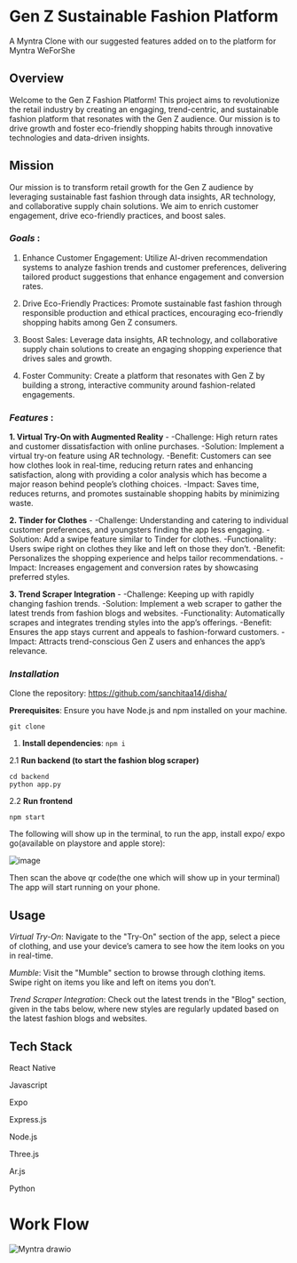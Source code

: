 # **Gen Z Sustainable Fashion Platform**
A Myntra Clone with our suggested features added on to the platform for Myntra WeForShe

## Overview
Welcome to the Gen Z Fashion Platform! This project aims to revolutionize the retail industry by creating an engaging, trend-centric, and sustainable fashion platform that resonates with the Gen Z audience. Our mission is to drive growth and foster eco-friendly shopping habits through innovative technologies and data-driven insights.

## Mission
Our mission is to transform retail growth for the Gen Z audience by leveraging sustainable fast fashion through data insights, AR technology, and collaborative supply chain solutions. We aim to enrich customer engagement, drive eco-friendly practices, and boost sales.

### _Goals_ :
1. Enhance Customer Engagement: Utilize AI-driven recommendation systems to analyze fashion trends and customer preferences, delivering tailored product suggestions that enhance engagement and conversion rates.

2. Drive Eco-Friendly Practices: Promote sustainable fast fashion through responsible production and ethical practices, encouraging eco-friendly shopping habits among Gen Z consumers.

3. Boost Sales: Leverage data insights, AR technology, and collaborative supply chain solutions to create an engaging shopping experience that drives sales and growth.

4. Foster Community: Create a platform that resonates with Gen Z by building a strong, interactive community around fashion-related engagements.

### _Features_ :

**1. Virtual Try-On with Augmented Reality** -
-Challenge: High return rates and customer dissatisfaction with online purchases.
-Solution: Implement a virtual try-on feature using AR technology.
  -Benefit: Customers can see how clothes look in real-time, reducing return rates and enhancing satisfaction, along with providing a color analysis which has become a major reason behind people’s clothing choices.
  -Impact: Saves time, reduces returns, and promotes sustainable shopping habits by minimizing waste.

**2. Tinder for Clothes** -
-Challenge: Understanding and catering to individual customer preferences, and youngsters finding the app less engaging.
-Solution: Add a swipe feature similar to Tinder for clothes.
  -Functionality: Users swipe right on clothes they like and left on those they don’t.
  -Benefit: Personalizes the shopping experience and helps tailor recommendations.
  -Impact: Increases engagement and conversion rates by showcasing preferred styles.

**3. Trend Scraper Integration** -
-Challenge: Keeping up with rapidly changing fashion trends.
-Solution: Implement a web scraper to gather the latest trends from fashion blogs and websites.
  -Functionality: Automatically scrapes and integrates trending styles into the app’s offerings.
  -Benefit: Ensures the app stays current and appeals to fashion-forward customers.
  -Impact: Attracts trend-conscious Gen Z users and enhances the app’s relevance.

### _Installation_
Clone the repository: https://github.com/sanchitaa14/disha/

**Prerequisites**:
Ensure you have Node.js and npm installed on your machine.

``` git clone ``` 

1. **Install dependencies**:
``` npm i ```

2.1 **Run backend (to start the fashion blog scraper)**
```
cd backend
python app.py
```

2.2 **Run frontend**

```
npm start
```
The following will show up in the terminal, to run the app, install expo/ expo go(available on playstore and apple store):

![image](https://github.com/user-attachments/assets/cc35e5a0-4ba6-43bb-98ad-cbd2ed537467)

Then scan the above qr code(the one which will show up in your terminal)
The app will start running on your phone.

## Usage

_Virtual Try-On_: Navigate to the "Try-On" section of the app, select a piece of clothing, and use your device’s camera to see how the item looks on you in real-time.

_Mumble_: Visit the "Mumble" section to browse through clothing items. Swipe right on items you like and left on items you don’t.

_Trend Scraper Integration_: Check out the latest trends in the "Blog" section, given in the tabs below, where new styles are regularly updated based on the latest fashion blogs and websites.

## Tech Stack
React Native

Javascript

Expo

Express.js

Node.js

Three.js

Ar.js

Python

# **Work Flow**

![Myntra drawio](https://github.com/user-attachments/assets/8f5a0f5a-05e6-4d10-b9e4-542d73b7c2f4)

 
